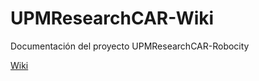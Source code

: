# UPMResearchCAR-Wiki
Documentación del proyecto UPMResearchCAR-Robocity

[Wiki](https://github.com/jlaserna/UPMResearchCAR-Wiki/wiki)
